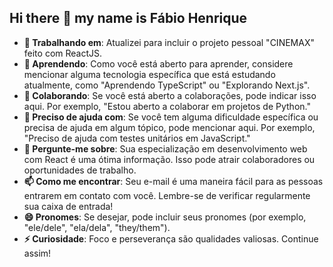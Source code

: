 ## Hi there 👋 my name is Fábio Henrique


<!--
**FabioHenrique023/FabioHenrique023** is a ✨ _special_ ✨ repository because its `README.md` (this file) appears on your GitHub profile.

Claro! Vamos ajustar as informações para cada campo:

-->

- **🔭 Trabalhando em**: Atualizei para incluir o projeto pessoal "CINEMAX" feito com ReactJS.
- **🌱 Aprendendo**: Como você está aberto para aprender, considere mencionar alguma tecnologia específica que está estudando atualmente, como "Aprendendo TypeScript" ou "Explorando Next.js".
- **👯 Colaborando**: Se você está aberto a colaborações, pode indicar isso aqui. Por exemplo, "Estou aberto a colaborar em projetos de Python."
- **🤔 Preciso de ajuda com**: Se você tem alguma dificuldade específica ou precisa de ajuda em algum tópico, pode mencionar aqui. Por exemplo, "Preciso de ajuda com testes unitários em JavaScript."
- **💬 Pergunte-me sobre**: Sua especialização em desenvolvimento web com React é uma ótima informação. Isso pode atrair colaboradores ou oportunidades de trabalho.
- **📫 Como me encontrar**: Seu e-mail é uma maneira fácil para as pessoas entrarem em contato com você. Lembre-se de verificar regularmente sua caixa de entrada!
- **😄 Pronomes**: Se desejar, pode incluir seus pronomes (por exemplo, "ele/dele", "ela/dela", "they/them").
- **⚡ Curiosidade**: Foco e perseverança são qualidades valiosas. Continue assim!

